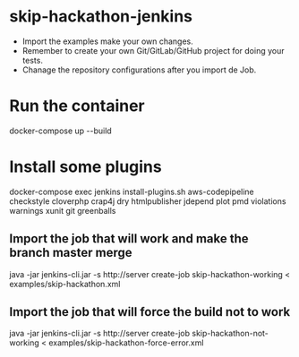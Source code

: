 # skip-hackathon-jenkins

- Import the examples make your own changes.
- Remember to create your own Git/GitLab/GitHub project for doing your tests.
- Chanage the repository configurations after you import de Job.

# Run the container
docker-compose up --build

# Install some plugins
docker-compose exec jenkins install-plugins.sh aws-codepipeline checkstyle cloverphp crap4j dry htmlpublisher jdepend plot pmd violations warnings xunit git greenballs

## Import the job that will work and make the branch master merge
java -jar jenkins-cli.jar -s http://server create-job skip-hackathon-working < examples/skip-hackathon.xml

## Import the job that will force the build not to work
java -jar jenkins-cli.jar -s http://server create-job skip-hackathon-not-working < examples/skip-hackathon-force-error.xml

